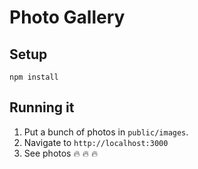 # Photo Gallery

## Setup
`npm install`

## Running it
1. Put a bunch of photos in `public/images`.
2. Navigate to `http://localhost:3000`
3. See photos :fire: :fire: :fire:
